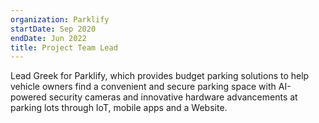 ```yaml
---
organization: Parklify
startDate: Sep 2020
endDate: Jun 2022
title: Project Team Lead
---
```


Lead Greek for Parklify, which provides budget parking solutions to help vehicle owners find a convenient and secure parking space with AI-powered security cameras and innovative hardware advancements at parking lots through IoT, mobile apps and a Website.
